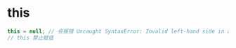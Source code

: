 # this

```js
this = null; // 会报错 Uncaught SyntaxError: Invalid left-hand side in assignment
// this 禁止赋值
```

